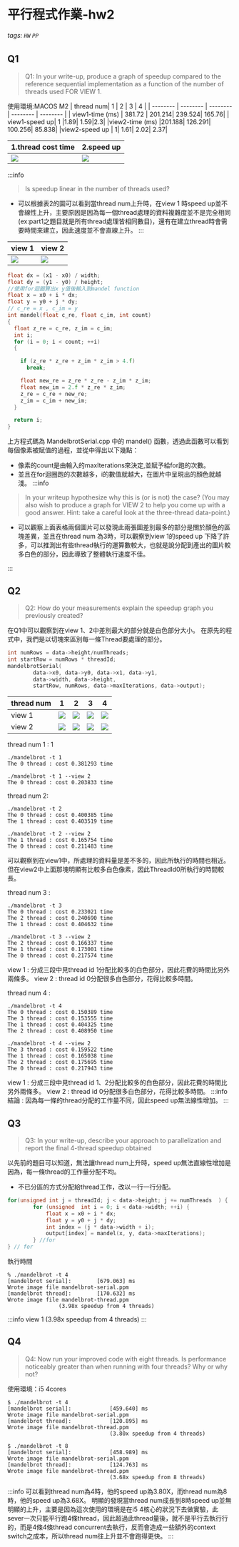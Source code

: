 # 平行程式作業-hw2
###### tags:  `HW` `PP`
## Q1
>Q1: In your write-up, produce a graph of speedup compared to the reference sequential implementation as a function of the number of threads used FOR VIEW 1. 

使用環境:MACOS M2
| thread num| 1 | 2 | 3 | 4 |
| -------- | -------- | -------- | -------- | -------- |
| view1-time   (ms)  |   381.72	| 201.214|	239.524|	165.76|
| view1-speed up|  1	|1.89|	1.59|2.3|
|view2-time (ms) |201.188| 126.291|	100.256|	85.838|
|view2-speed up | 1|	1.61|	2.02|	2.37|





| 1.thread cost time | 2.speed up |
| -------- | -------- |
| ![](https://i.imgur.com/PoeSmwQ.png) |![](https://i.imgur.com/N6p783C.png)

:::info
> Is speedup linear in the number of threads used?
* 可以根據表2的圖可以看到當thread num上升時，在view 1 時speed up並不會線性上升，主要原因是因為每一個thread處理的資料複雜度並不是完全相同(ex:part1之題目就是所有thread處理皆相同數目)，還有在建立thread時會需要時間來建立，因此速度並不會直線上升。
:::


| view 1 | view 2 | 
| -------- | -------- | 
| ![](https://i.imgur.com/a21UEhT.png)  | ![](https://i.imgur.com/fxDNbQ4.jpg)|

``` cpp
float dx = (x1 - x0) / width;
float dy = (y1 - y0) / height;
//使用for迴圈算出x y值後輸入到mandel function
float x = x0 + i * dx;
float y = y0 + j * dy;
// c_re = x , c_im = y
int mandel(float c_re, float c_im, int count)
{
  float z_re = c_re, z_im = c_im;
  int i;
  for (i = 0; i < count; ++i)
  {

    if (z_re * z_re + z_im * z_im > 4.f)
      break;

    float new_re = z_re * z_re - z_im * z_im;
    float new_im = 2.f * z_re * z_im;
    z_re = c_re + new_re;
    z_im = c_im + new_im;
  }

  return i;
}
``` 
上方程式碼為 MandelbrotSerial.cpp 中的 mandel() 函數，透過此函數可以看到每個像素被賦值的過程，並從中得出以下幾點：
* 像素的count是由輸入的maxIterations來決定,並賦予給for跑的次數。
* 並且在for迴圈跑的次數越多，i的數值就越大，在圖片中呈現出的顏色就越淺。
:::info
>In your writeup hypothesize why this is (or is not) the case? (You may also wish to produce a graph for VIEW 2 to help you come up with a good answer. Hint: take a careful look at the three-thread data-point.)
* 可以觀察上面表格兩個圖片可以發現此兩張圖差別最多的部分是關於顏色的區塊差異，並且在thread num 為3時，可以觀察到view 1的speed up 下降了許多，可以推測出有些thread執行的運算數較大，也就是說分配到產出的圖片較多白色的部分，因此導致了整體執行速度不佳。



:::



## Q2
>Q2: How do your measurements explain the speedup graph you previously created?

在Q1中可以觀察到在view 1、2中差別最大的部分就是白色部分大小。
在原先的程式中，我們是以切塊來區別每一條Thread要處理的部分。
``` cpp
int numRows = data->height/numThreads;
int startRow = numRows * threadId;
mandelbrotSerial(
        data->x0, data->y0, data->x1, data->y1,
        data->width, data->height,
        startRow, numRows, data->maxIterations, data->output);
```


| thread num | 1 | 2 |3 | 4|
| -------- | -------- | -------- | -------- | -------- |
| view 1     |  ![](https://i.imgur.com/X6wqQnj.png)| ![](https://i.imgur.com/Dw1tWAi.png)|![](https://i.imgur.com/wOIl624.png)|![](https://i.imgur.com/WVrb706.png)
| view 2 | ![](https://i.imgur.com/TsjCIiB.jpg)|![](https://i.imgur.com/vXOjkzu.jpg)|![](https://i.imgur.com/G33D7Lx.jpg)|![](https://i.imgur.com/lGWDduk.jpg)







thread num 1 : 1
```shell
./mandelbrot -t 1
The 0 thread : cost 0.381293 time

./mandelbrot -t 1 --view 2
The 0 thread : cost 0.203833 time
```

thread num 2:
```shell
./mandelbrot -t 2
The 0 thread : cost 0.400385 time
The 1 thread : cost 0.403519 time

./mandelbrot -t 2 --view 2
The 1 thread : cost 0.165754 time
The 0 thread : cost 0.211483 time
```
可以觀察到在view1中，所處理的資料量是差不多的，因此所執行的時間也相近。
但在view2中上面那塊明顯有比較多白色像素，因此ThreadId0所執行的時間較長。

thread num 3 :
```shell
./mandelbrot -t 3
The 0 thread : cost 0.233021 time
The 2 thread : cost 0.240690 time
The 1 thread : cost 0.404632 time

./mandelbrot -t 3 --view 2
The 2 thread : cost 0.166337 time
The 1 thread : cost 0.173001 time
The 0 thread : cost 0.217574 time
```
view 1 : 分成三段中見thread id 1分配比較多的白色部分，因此花費的時間比另外兩條多。
view 2 : thread id 0分配很多白色部分，花得比較多時間。

thread num 4 :
```shell
./mandelbrot -t 4
The 0 thread : cost 0.150389 time
The 3 thread : cost 0.153555 time
The 1 thread : cost 0.404325 time
The 2 thread : cost 0.408950 time

./mandelbrot -t 4 --view 2
The 3 thread : cost 0.159522 time
The 1 thread : cost 0.165038 time
The 2 thread : cost 0.175695 time
The 0 thread : cost 0.217943 time
```
view 1 : 分成三段中見thread id 1、2分配比較多的白色部分，因此花費的時間比另外兩條多。
view 2 : thread id 0分配很多白色部分，花得比較多時間。
:::info
結論 : 因為每一條的thread分配的工作量不同，因此speed up無法線性增加。
:::



## Q3
>Q3: In your write-up, describe your approach to parallelization and report the final 4-thread speedup obtained

以先前的題目可以知道，無法讓thread num上升時，speed up無法直線性增加是因為，每一條thread的工作量分配不均。
* 不已分區的方式分配給thread工作，改以一行一行分配。
``` cpp
for(unsigned int j = threadId; j < data->height; j += numThreads  ) {
        for (unsigned  int i = 0; i < data->width; ++i) {
            float x = x0 + i * dx;
            float y = y0 + j * dy;
            int index = (j * data->width + i);
            output[index] = mandel(x, y, data->maxIterations);
        } //for
} // for
```
執行時間
```shell
% ./mandelbrot -t 4
[mandelbrot serial]:		[679.063] ms
Wrote image file mandelbrot-serial.ppm
[mandelbrot thread]:		[170.632] ms
Wrote image file mandelbrot-thread.ppm
				(3.98x speedup from 4 threads)
```

:::info
view 1 (3.98x speedup from 4 threads)
:::
## Q4
>Q4: Now run your improved code with eight threads. Is performance noticeably greater than when running with four threads? Why or why not?

使用環境：i5 4cores
```shell
$ ./mandelbrot -t 4
[mandelbrot serial]:            [459.640] ms
Wrote image file mandelbrot-serial.ppm
[mandelbrot thread]:            [120.895] ms
Wrote image file mandelbrot-thread.ppm
                                (3.80x speedup from 4 threads)
                                
$ ./mandelbrot -t 8
[mandelbrot serial]:            [458.989] ms
Wrote image file mandelbrot-serial.ppm
[mandelbrot thread]:            [124.763] ms
Wrote image file mandelbrot-thread.ppm
                                (3.68x speedup from 8 threads)
```

:::info
可以看到thread num為4時，他的speed up為3.80X，而thread num為8時，他的speed up為3.68X。
明顯的發現當thread num成長到8時speed up並無明顯的上升，主要是因為這次使用的環境是在i5 4核心的狀況下去做實驗，此sever一次只能平行跑4條thread，因此超過此thread量後，就不是平行去執行行的，而是4條4條thread concurrent去執行，反而會造成一些額外的context switch之成本，所以thread num往上升並不會跑得更快。
:::








